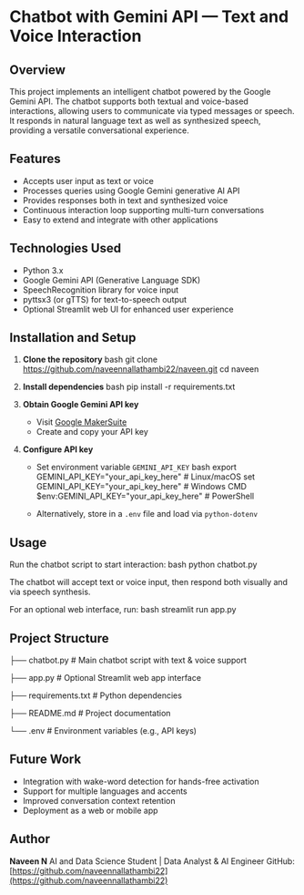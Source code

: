 # Chatbot with Gemini API — Text and Voice Interaction

## Overview

This project implements an intelligent chatbot powered by the Google Gemini API. The chatbot supports both textual and voice-based interactions, allowing users to communicate via typed messages or speech. It responds in natural language text as well as synthesized speech, providing a versatile conversational experience.

## Features

- Accepts user input as text or voice  
- Processes queries using Google Gemini generative AI API  
- Provides responses both in text and synthesized voice  
- Continuous interaction loop supporting multi-turn conversations  
- Easy to extend and integrate with other applications  

## Technologies Used

- Python 3.x  
- Google Gemini API (Generative Language SDK)  
- SpeechRecognition library for voice input  
- pyttsx3 (or gTTS) for text-to-speech output  
- Optional Streamlit web UI for enhanced user experience  

## Installation and Setup
1. **Clone the repository** 
   bash
   git clone https://github.com/naveennallathambi22/naveen.git
   cd naveen

2. **Install dependencies**
   bash
   pip install -r requirements.txt

3. **Obtain Google Gemini API key**

   * Visit [Google MakerSuite](https://makersuite.google.com/app/apikey)
   * Create and copy your API key

4. **Configure API key**

   * Set environment variable `GEMINI_API_KEY`
     bash
     export GEMINI_API_KEY="your_api_key_here"  # Linux/macOS
     set GEMINI_API_KEY="your_api_key_here"     # Windows CMD
     $env:GEMINI_API_KEY="your_api_key_here"    # PowerShell
     
   * Alternatively, store in a `.env` file and load via `python-dotenv`

## Usage

Run the chatbot script to start interaction:
bash
python chatbot.py


The chatbot will accept text or voice input, then respond both visually and via speech synthesis.

For an optional web interface, run:
bash
streamlit run app.py

## Project Structure


├── chatbot.py          # Main chatbot script with text & voice support

├── app.py              # Optional Streamlit web app interface

├── requirements.txt    # Python dependencies

├── README.md           # Project documentation

└── .env                # Environment variables (e.g., API keys)


## Future Work

* Integration with wake-word detection for hands-free activation
* Support for multiple languages and accents
* Improved conversation context retention
* Deployment as a web or mobile app

## Author

**Naveen N**
AI and Data Science Student | Data Analyst & AI Engineer
GitHub: [https://github.com/naveennallathambi22](https://github.com/naveennallathambi22)

